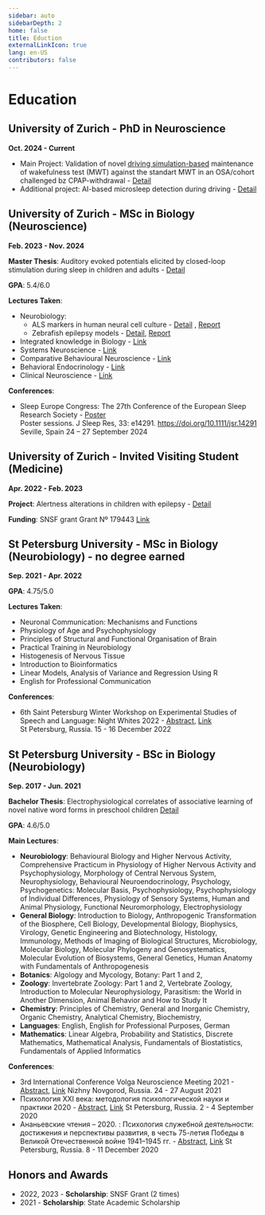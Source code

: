 ```yaml
---
sidebar: auto
sidebarDepth: 2
home: false
title: Eduction
externalLinkIcon: true
lang: en-US
contributors: false
---
```


# Education

## University of Zurich - PhD in Neuroscience
**Oct. 2024 - Current**

 - Main Project: Validation of novel [driving simulation-based](https://my.matterport.com/show/?m=ntULEgy28cU) maintenance of wakefulness test (MWT) against the standart MWT in an OSA/cohort challenged bz CPAP-withdrawal - [Detail](https://veronikagambin.github.io/projects/#driving-simulation-based-maintenance-of-wakefulness-test-mwt)
 - Additional project: AI-based microsleep detection during driving - [Detail](https://veronikagambin.github.io/projects/#ai-based-microsleep-detection-during-driving)

## University of Zurich - MSc in Biology (Neuroscience)
**Feb. 2023 - Nov. 2024**

**Master Thesis**:  Auditory evoked potentials elicited by closed-loop stimulation during sleep in children and adults - [Detail](https://veronikagambin.github.io/projects/#auditory-evoked-potentials-elicited-by-closed-loop-stimulation-during-sleep-in-children-and-adults) 

**GPA**: 5.4/6.0

**Lectures Taken**:
 - Neurobiology:
   - ALS markers in human neural cell culture - [Detail](https://veronikagambin.github.io/projects/#als-markers-in-human-neural-cell-culture) , [Report](https://veronikagambin.github.io/projects/BIO328_report_Nr6.pdf)
   - Zebrafish epilepsy models - [Detail](https://veronikagambin.github.io/projects/#zebrafish-epilepsy-models), [Report](https://veronikagambin.github.io/projects//Report_Neuhauss_Lab.pdf)
 - Integrated knowledge in Biology - [Link](https://studentservices.uzh.ch/uzh/anonym/vvz/index.html?sap-language=EN&sap-ui-language=EN#/details/2024/003/SM/50315967/50000008/Faculty%2520of%2520Science/51030723/Master%2520of%2520Science%2520Faculty%2520of%2520Science%2520(90)%2520(2021)/51037175/Biology)
 - Systems Neuroscience - [Link](https://tilde.ini.uzh.ch/~kiper/system_neurosci.html)
 - Comparative Behavioural Neuroscience - [Link](https://studentservices.uzh.ch/uzh/anonym/vvz/index.html?sap-language=EN&sap-ui-language=EN#/details/2023/004/SM/50931667/50000008/Faculty%2520of%2520Science/51030723/Master%2520of%2520Science%2520Faculty%2520of%2520Science%2520(90)%2520(2021)/51037175/Biology)
 - Behavioral Endocrinology - [Link](https://studentservices.uzh.ch/uzh/anonym/vvz/index.html?sap-language=EN&sap-ui-language=EN#/details/2022/004/SM/50773190/50000008/Faculty%2520of%2520Science/51030723/Master%2520of%2520Science%2520Faculty%2520of%2520Science%2520(90)%2520(2021)/51037175/Biology)
 - Clinical Neuroscience - [Link](https://studentservices.uzh.ch/uzh/anonym/vvz/index.html?sap-language=EN&sap-ui-language=EN#/details/2024/004/SM/51212261/50000008/Faculty%2520of%2520Science/51030723/Master%2520of%2520Science%2520Faculty%2520of%2520Science%2520(90)%2520(2021)/51037175/Biology)

**Conferences**:
   - Sleep Europe Congress: The 27th Conference of the European Sleep Research Society - [Poster](https://veronikagambin.github.io/projects/Poster_StimKids_ESRS_2024.pdf)        
Poster sessions. J Sleep Res, 33: e14291. https://doi.org/10.1111/jsr.14291
Seville, Spain 24 – 27 September 2024


## University of Zurich - Invited Visiting Student (Medicine)
 **Apr. 2022 - Feb. 2023**

**Project**:  Alertness alterations in children with epilepsy - [Detail](https://veronikagambin.github.io/projects/#alertness-alterations-in-children-with-epilepsy)

**Funding**: SNSF grant Grant Nº 179443 [Link](https://data.snf.ch/grants/grant/179443) 

## St Petersburg University - MSc in Biology (Neurobiology) - no degree earned
 **Sep. 2021 - Apr. 2022**
 
**GPA**: 4.75/5.0

**Lectures Taken**:
 - Neuronal Communication: Mechanisms and Functions
 - Physiology of Age and Psychophysiology
 - Principles of Structural and Functional Organisation of Brain
 - Practical Training in Neurobiology
 - Histogenesis of Nervous Tissue
 - Introduction to Bioinformatics
 - Linear Models, Analysis of Variance and Regression Using R
 - English for Professional Communication

**Conferences**:

  - 6th Saint Petersburg Winter Workshop on Experimental Studies of Speech and Language: Night Whites 2022 - [Abstract](https://veronikagambin.github.io/projects/Night_Whites_2022-117-118.pdf), [Link](https://nightwhites2022.wordpress.com/)        
St Petersburg, Russia. 15 - 16 December 2022

## St Petersburg University - BSc in Biology (Neurobiology)
 **Sep. 2017 - Jun. 2021**

**Bachelor Thesis**: Electrophysiological correlates of associative learning of novel native word forms in preschool children [Detail](https://veronikagambin.github.io/projects/#electrophysiological-correlates-of-associative-learning-of-novel-native-word-forms-in-preschool-children)

**GPA**: 4.6/5.0

**Main Lectures**:
 - **Neurobiology**: Behavioural Biology and Higher Nervous Activity, Comprehensive Practicum in Physiology of Higher Nervous Activity and
Psychophysiology, Morphology of Central Nervous System, Neurophysiology, Behavioural Neuroendocrinology, Psychology, Psychogenetics: Molecular Basis, Psychophysiology, Psychophysiology of Individual Differences, Physiology of Sensory Systems, Human and Animal Physiology, Functional Neuromorphology, Electrophysiology
 - **General Biology**: Introduction to Biology, Anthropogenic Transformation of the Biosphere, Cell Biology, Developmental Biology, Biophysics, Virology, Genetic Engineering and Biotechnology, Histology, Immunology, Methods of Imaging of Biological Structures, Microbiology, Molecular Biology, Molecular Phylogeny and Genosystematics, Molecular Evolution of Biosystems, General Genetics, Human Anatomy with Fundamentals of Anthropogenesis
 - **Botanics**: Algology and Mycology, Botany: Part 1 and 2, 
 - **Zoology**: Invertebrate Zoology: Part 1 and 2,  Vertebrate Zoology, Introduction to Molecular Neurophysiology, Parasitism: the World in Another Dimension, Animal Behavior and How to Study It
 - **Chemistry**: Principles of Chemistry, General and Inorganic Chemistry, Organic Chemistry, Analytical Chemistry, Biochemistry,  
 - **Languages**: English, English for Professional Purposes, German
 - **Mathematics**: Linear Algebra, Probability and Statistics, Discrete Mathematics, Mathematical Analysis, Fundamentals of Biostatistics, Fundamentals of Applied Informatics

**Conferences**:

  - 3rd International Conference Volga Neuroscience Meeting 2021 - [Abstract](https://veronikagambin.github.io/projects/VolgaNeuroscience_Proceedings_2021-91-92.pdf), [Link](https://neuroconf.unn.ru/vnm-2021/)
 Nizhny Novgorod, Russia. 24 - 27 August 2021
  - Психология XXI века: методология психологической науки и практики 2020 - [Abstract](https://veronikagambin.github.io/projects/Sbornik_2020_Psikhologia_21_veka-61-62.pdf), [Link](https://neuroconf.unn.ru/vnm-2021/)
 St Petersburg, Russia. 2 - 4 September 2020
  - Ананьевские чтения – 2020. : Психология служебной деятельности: достижения и перспективы развития, в честь 75-летия Победы в Великой Отечественной войне 1941–1945 гг. - [Abstract](https://veronikagambin.github.io/projects/AnCht-2020_v6-907-908.pdf), [Link](https://events.spbu.ru/events/ananyev-2020)
 St Petersburg, Russia. 8 - 11 December 2020


 ## Honors and Awards
 - 2022, 2023 - **Scholarship**: SNSF Grant (2 times)
 - 2021 - **Scholarship**: State Academic Scholarship
